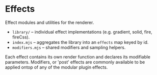 # Effects

Effect modules and utilities for the renderer.

- `library/` – individual effect implementations (e.g. gradient, solid, fire, fireCss).
- `index.mjs` – aggregates the library into an `effects` map keyed by id.
- `modifiers.mjs` – shared modifiers and sampling helpers.

Each effect contains its own render function and declares its modifiable parameters. Modifiers, or 'post' effects are commonly available to be applied ontop of any of the modular plugin effects.
